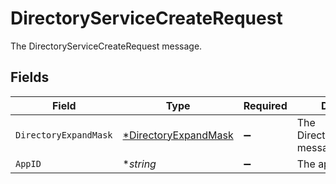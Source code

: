 # DirectoryServiceCreateRequest

The DirectoryServiceCreateRequest message.


## Fields

| Field                                                              | Type                                                               | Required                                                           | Description                                                        |
| ------------------------------------------------------------------ | ------------------------------------------------------------------ | ------------------------------------------------------------------ | ------------------------------------------------------------------ |
| `DirectoryExpandMask`                                              | [*DirectoryExpandMask](../../models/shared/directoryexpandmask.md) | :heavy_minus_sign:                                                 | The DirectoryExpandMask message.                                   |
| `AppID`                                                            | **string*                                                          | :heavy_minus_sign:                                                 | The appId field.                                                   |
